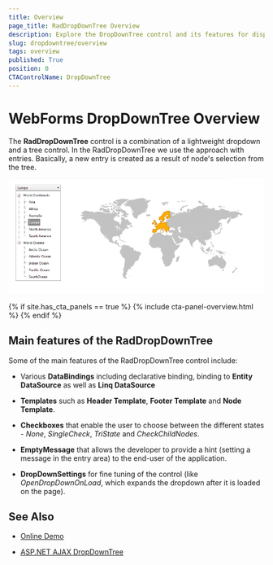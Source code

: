 ```yaml
---
title: Overview
page_title: RadDropDownTree Overview
description: Explore the DropDownTree control and its features for displaying hierarchical data in a dropdown format.
slug: dropdowntree/overview
tags: overview
published: True
position: 0
CTAControlName: DropDownTree
---
```


# WebForms DropDownTree Overview

The **RadDropDownTree** control is a combination of a lightweight dropdown and a tree control. In the RadDropDownTree we use the approach with entries. Basically, a new entry is created as a result of node's selection from the tree.

![Webforms DropDownTree Overview](images/dopdowntree_overview.png "Webforms DropDownTree Overview")

{% if site.has_cta_panels == true %}
{% include cta-panel-overview.html %}
{% endif %}

## Main features of the RadDropDownTree

Some of the main features of the RadDropDownTree control include:

* Various **DataBindings** including declarative binding, binding to **Entity DataSource** as well as **Linq DataSource**

* **Templates** such as **Header Template**, **Footer Template** and **Node Template**.

* **Checkboxes** that enable the user to choose between the different states - *None*, *SingleCheck*, *TriState* and *CheckChildNodes*.

* **EmptyMessage** that allows the developer to provide a hint (setting a message in the entry area) to the end-user of the application.

* **DropDownSettings** for fine tuning of the control (like *OpenDropDownOnLoad*, which expands the dropdown after it is loaded on the page).

## See Also

 * [Online Demo](https://demos.telerik.com/aspnet-ajax/dropdowntree/examples/overview/defaultcs.aspx)

 * [ASP.NET AJAX DropDownTree](https://www.telerik.com/products/aspnet-ajax/dropdowntree.aspx)
